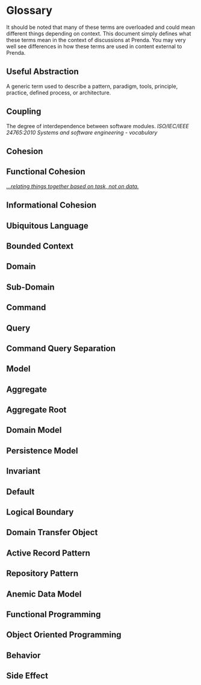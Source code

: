 # Glossary

It should be noted that many of these terms are overloaded and could mean different things depending on context. This document simply defines what these terms mean in the context of discussions at Prenda. You may very well see differences in how these terms are used in content external to Prenda.

## Useful Abstraction
A generic term used to describe a pattern, paradigm, tools, principle, practice, defined process, or architecture.

## Coupling
The degree of interdependence between software modules. *ISO/IEC/IEEE 24765:2010 Systems and software engineering - vocabulary*

## Cohesion

## Functional Cohesion
*[...relating things together based on task, not on data.](https://youtu.be/YDNR_gfBk0Q?t=136)*

## Informational Cohesion

## Ubiquitous Language

## Bounded Context

## Domain

## Sub-Domain

## Command

## Query

## Command Query Separation

## Model

## Aggregate

## Aggregate Root

## Domain Model

## Persistence Model

## Invariant

## Default

## Logical Boundary

## Domain Transfer Object

## Active Record Pattern

## Repository Pattern

## Anemic Data Model

## Functional Programming

## Object Oriented Programming

## Behavior

## Side Effect

